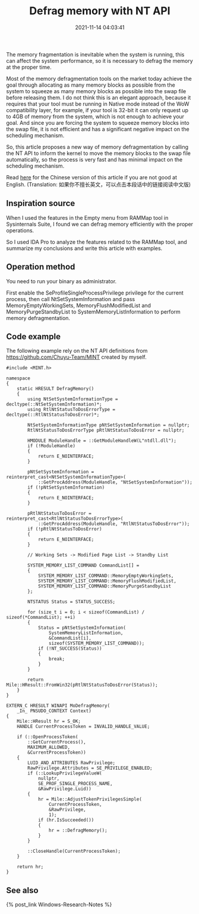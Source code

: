 ﻿---
title: Defrag memory with NT API
date: 2021-11-14 04:03:41
categories:
- [Technologies, Windows, Windows Research Notes, User Mode]
tags:
- Technologies
- Windows
- Windows Research Notes
- User Mode
---

The memory fragmentation is inevitable when the system is running, this can affect the system performance, so it is 
necessary to defrag the memory at the proper time.

Most of the memory defragmentation tools on the market today achieve the goal through allocating as many memory blocks
as possible from the system to squeeze as many memory blocks as possible into the swap file before releasing them. I do
not think this is an elegant approach, because it requires that your tool must be running in Native mode instead of the
WoW compatibility layer, for example, if your tool is 32-bit it can only request up to 4GB of memory from the system, 
which is not enough to achieve your goal. And since you are forcing the system to squeeze memory blocks into the swap 
file, it is not efficient and has a significant negative impact on the scheduling mechanism.

So, this article proposes a new way of memory defragmentation by calling the NT API to inform the kernel to move the 
memory blocks to the swap file automatically, so the process is very fast and has minimal impact on the scheduling 
mechanism.

Read [here](https://mourinaruto.github.io/zh/2021/11/14/Defrag-memory-with-NT-API/) for the Chinese version of 
this article if you are not good at English. (Translation: 如果你不擅长英文，可以点击本段话中的链接阅读中文版)

## Inspiration source

When I used the features in the Empty menu from RAMMap tool in Sysinternals Suite, I found we can defrag memory 
efficiently with the proper operations.

So I used IDA Pro to analyze the features related to the RAMMap tool, and summarize my conclusions and write this
article with examples.

## Operation method

You need to run your binary as administrator.

First enable the SeProfileSingleProcessPrivilege privilege for the current process, then call NtSetSystemInformation
and pass MemoryEmptyWorkingSets, MemoryFlushModifiedList and MemoryPurgeStandbyList to SystemMemoryListInformation to
perform memory defragmentation.

## Code example

The following example rely on the NT API definitions from https://github.com/Chuyu-Team/MINT created by myself.

```
#include <MINT.h>

namespace
{
    static HRESULT DefragMemory()
    {
        using NtSetSystemInformationType = decltype(::NtSetSystemInformation)*;
        using RtlNtStatusToDosErrorType = decltype(::RtlNtStatusToDosError)*;

        NtSetSystemInformationType pNtSetSystemInformation = nullptr;
        RtlNtStatusToDosErrorType pRtlNtStatusToDosError = nullptr;

        HMODULE ModuleHandle = ::GetModuleHandleW(L"ntdll.dll");
        if (!ModuleHandle)
        {
            return E_NOINTERFACE;
        }

        pNtSetSystemInformation = reinterpret_cast<NtSetSystemInformationType>(
            ::GetProcAddress(ModuleHandle, "NtSetSystemInformation"));
        if (!pNtSetSystemInformation)
        {
            return E_NOINTERFACE;
        }

        pRtlNtStatusToDosError = reinterpret_cast<RtlNtStatusToDosErrorType>(
            ::GetProcAddress(ModuleHandle, "RtlNtStatusToDosError"));
        if (!pRtlNtStatusToDosError)
        {
            return E_NOINTERFACE;
        }

        // Working Sets -> Modified Page List -> Standby List

        SYSTEM_MEMORY_LIST_COMMAND CommandList[] =
        {
            SYSTEM_MEMORY_LIST_COMMAND::MemoryEmptyWorkingSets,
            SYSTEM_MEMORY_LIST_COMMAND::MemoryFlushModifiedList,
            SYSTEM_MEMORY_LIST_COMMAND::MemoryPurgeStandbyList
        };

        NTSTATUS Status = STATUS_SUCCESS;

        for (size_t i = 0; i < sizeof(CommandList) / sizeof(*CommandList); ++i)
        {
            Status = pNtSetSystemInformation(
                SystemMemoryListInformation,
                &CommandList[i],
                sizeof(SYSTEM_MEMORY_LIST_COMMAND));
            if (!NT_SUCCESS(Status))
            {
                break;
            }
        }

        return Mile::HResult::FromWin32(pRtlNtStatusToDosError(Status));
    }
}

EXTERN_C HRESULT WINAPI MoDefragMemory(
    _In_ PNSUDO_CONTEXT Context)
{
    Mile::HResult hr = S_OK;
    HANDLE CurrentProcessToken = INVALID_HANDLE_VALUE;

    if (::OpenProcessToken(
        ::GetCurrentProcess(),
        MAXIMUM_ALLOWED,
        &CurrentProcessToken))
    {
        LUID_AND_ATTRIBUTES RawPrivilege;
        RawPrivilege.Attributes = SE_PRIVILEGE_ENABLED;
        if (::LookupPrivilegeValueW(
            nullptr,
            SE_PROF_SINGLE_PROCESS_NAME,
            &RawPrivilege.Luid))
        {
            hr = Mile::AdjustTokenPrivilegesSimple(
                CurrentProcessToken,
                &RawPrivilege,
                1);
            if (hr.IsSucceeded())
            {
                hr = ::DefragMemory();
            }
        }

        ::CloseHandle(CurrentProcessToken);
    }

    return hr;
}

```

## See also

{% post_link Windows-Research-Notes %}
